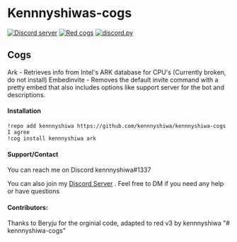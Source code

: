 # Kennnyshiwas-cogs
[![Discord server](https://discordapp.com/api/guilds/489162733791739950/embed.png)](https://discord.gg/eYFxDJC)
[![Red cogs](https://img.shields.io/badge/Red--DiscordBot-cogs-red.svg)](https://github.com/Cog-Creators/Red-DiscordBot/tree/V3/develop)
[![discord.py](https://img.shields.io/badge/discord-py-blue.svg)](https://github.com/Rapptz/discord.py)

## Cogs
Ark - Retrieves info from Intel's ARK database for CPU's (Currently broken, do not install)
Embedinvite - Removes the default invite command with a pretty embed that also includes options like support server for the bot and descriptions.

#### Installation

```
!repo add kennnyshiwa https://github.com/kennnyshiwa/kennnyshiwa-cogs
I agree
!cog install kennnyshiwa ark
```

#### Support/Contact
You can reach me on Discord kennnyshiwa#1337

You can also join my [Discord Server](https://discord.gg/eYFxDJC) . Feel free to DM if you need any help or have questions

#### Contributors:

Thanks to Beryju for the orginial code, adapted to red v3 by kennnyshiwa
"# kennnyshiwa-cogs" 
